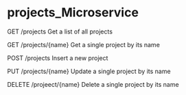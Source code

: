 # projects_Microservice

GET /projects
Get a list of all projects

GET /projects/{name}
Get a single project by its name

POST /projects
Insert a new project

PUT /projects/{name}
Update a single project by its name

DELETE /projeect/{name}
Delete a single project by its name
